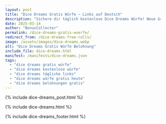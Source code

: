 ```yaml
---
layout: post
title: "Dice Dreams Gratis Würfe – Links auf Deutsch"
description: "Sichere dir täglich kostenlose Dice Dreams Würfe! Neue Gratis-Links für deutsche Spieler – 100% sicher und aktuell."
date: 2025-03-14
author: "BonusCollector"
permalink: /dice-dreams-gratis-wuerfe/
redirect_from: /dice-dreams-free-rolls/
image: /assets/images/dice-dreams.webp
alt: "Dice Dreams Gratis Würfe Belohnung"
include_file: dice-dreams.html
manifest: /manifests/dice-dreams.json
tags: 
  - "dice dreams gratis würfe"
  - "dice dreams kostenlose würfe"
  - "dice dreams tägliche links"
  - "dice dreams würfe gratis heute"
  - "dice dreams belohnungen gratis"
---
```

{% include dice-dreams_post.html %}

{% include dice-dreams.html %}

{% include dice-dreams_footer.html %}